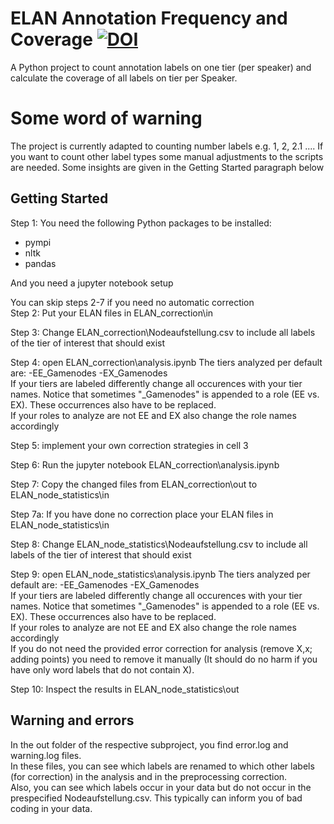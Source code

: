 # ELAN Annotation Frequency and Coverage [![DOI](https://zenodo.org/badge/DOI/10.5281/zenodo.8014393.svg)](https://doi.org/10.5281/zenodo.8014393)
A Python project to count annotation labels on one tier (per speaker) and calculate the coverage of all labels on tier per Speaker.
# Some word of warning
The project is currently adapted to counting number labels e.g. 1, 2, 2.1 .... If you want to count other label types some manual adjustments to the scripts are needed. Some insights are given in the Getting Started paragraph below
## Getting Started
Step 1: You need the following Python packages to be installed:
- pympi
- nltk
- pandas
  
And you need a jupyter notebook setup  
  
You can skip steps 2-7 if you need no automatic correction  
Step 2: Put your ELAN files in ELAN_correction\in  
  
Step 3: Change ELAN_correction\Nodeaufstellung.csv to include all labels of the tier of interest that should exist  
  
Step 4: open ELAN_correction\analysis.ipynb
The tiers analyzed per default are:
-EE_Gamenodes
-EX_Gamenodes  
If your tiers are labeled differently change all occurences with your tier names. Notice that sometimes "_Gamenodes" is appended to a role (EE vs. EX). These occurrences also have to be replaced.  
If your roles to analyze are not EE and EX also change the role names accordingly  
  
Step 5: implement your own correction strategies in cell 3  

Step 6: Run the jupyter notebook ELAN_correction\analysis.ipynb  

Step 7: Copy the changed files from ELAN_correction\out to ELAN_node_statistics\in  

Step 7a: If you have done no correction place your ELAN files in ELAN_node_statistics\in  

Step 8:  Change ELAN_node_statistics\Nodeaufstellung.csv to include all labels of the tier of interest that should exist  

Step 9: open ELAN_node_statistics\analysis.ipynb
The tiers analyzed per default are:
-EE_Gamenodes
-EX_Gamenodes  
If your tiers are labeled differently change all occurences with your tier names. Notice that sometimes "_Gamenodes" is appended to a role (EE vs. EX). These occurrences also have to be replaced.    
If your roles to analyze are not EE and EX also change the role names accordingly  
If you do not need the provided error correction for analysis (remove X,x; adding points) you need to remove it manually (It should do no harm if you have only word labels that do not contain X).   

Step 10: Inspect the results in ELAN_node_statistics\out  

## Warning and errors
In the out folder of the respective subproject, you find error.log and warning.log files.   
In these files, you can see which labels are renamed to which other labels (for correction) in the analysis and in the preprocessing correction.  
Also, you can see which labels occur in your data but do not occur in the prespecified Nodeaufstellung.csv. This typically can inform you of bad coding in your data.
